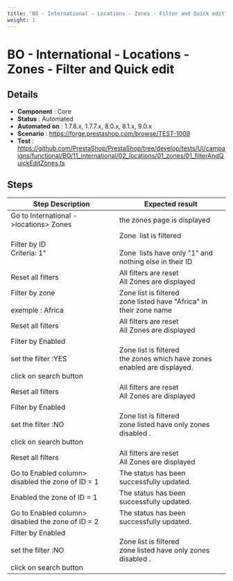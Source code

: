 ```yaml
---
title: "BO - International - Locations - Zones - Filter and Quick edit"
weight: 1
---
```


# BO - International - Locations - Zones - Filter and Quick edit
## Details
* **Component** : Core
* **Status** : Automated
* **Automated on** : 1.7.8.x, 1.7.7.x, 8.0.x, 8.1.x, 9.0.x
* **Scenario** : https://forge.prestashop.com/browse/TEST-1009
* **Test** : https://github.com/PrestaShop/PrestaShop/tree/develop/tests/UI/campaigns/functional/BO/11_international/02_locations/01_zones/01_filterAndQuickEditZones.ts

## Steps
| Step Description | Expected result |
| ----- | ----- |
| Go to International ->locations> Zones | the zones page is displayed |
| Filter by ID<br>Criteria: 1" | Zone  list is filtered<br><br>Zone  lists have only "1" and nothing else in their ID |
| Reset all filters | All filters are reset<br>All Zones are displayed |
| Filter by zone <br><br>exemple : Africa | Zone list is filtered<br>zone listed have "Africa" in their zone name |
| Reset all filters | All filters are reset<br>All Zones are displayed |
| Filter by Enabled <br><br>set the filter :YES <br><br>click on search button | Zone list is filtered<br>the zones which have zones enabled are displayed. |
| Reset all filters | All filters are reset<br>All Zones are displayed |
| Filter by Enabled <br><br>set the filter :NO<br><br>click on search button | Zone list is filtered<br>zone listed have only zones disabled . |
| Reset all filters | All filters are reset<br>All Zones are displayed |
| Go to Enabled column> disabled the zone of ID = 1 | The status has been successfully updated. |
| Enabled the zone of ID = 1 | The status has been successfully updated. |
| Go to Enabled column> disabled the zone of ID = 2 | The status has been successfully updated. |
| Filter by Enabled <br><br>set the filter :NO <br><br>click on search button | Zone list is filtered<br>zone listed have only zones disabled . |
